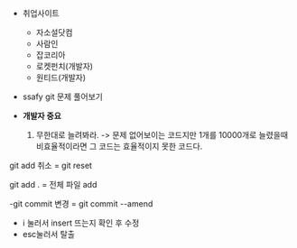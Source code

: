 - 취업사이트
  - 자소설닷컴
  - 사람인
  - 잡코리아
  - 로켓펀치(개발자)
  - 원티드(개발자)

- ssafy git 문제 풀어보기

- **개발자 중요**
  1. 무한대로 늘려봐라. -> 문제 없어보이는 코드지만 1개를 10000개로 늘렸을때 비효율적이라면 그 코드는 효율적이지 못한 코드다. 

git add 취소 = git reset

git add . = 전체 파일 add

-git commit 변경 = git commit --amend
  - i 눌러서 insert 뜨는지 확인 후 수정
  - esc눌러서 탈출

